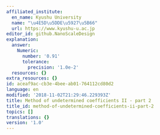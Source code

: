 ```yaml
---
affiliated_institute:
  en_name: Kyushu University
  name: "\u4E5D\u5DDE\u5927\u5B66"
  url: https://www.kyushu-u.ac.jp
editor_id: github.NanoScaleDesign
explanation:
  answer:
    Numeric:
      number: '0.91'
      tolerance:
        precision: '1.0e-2'
  resources: {}
extra_resources: {}
id: aceaf9ac-cb3e-4bee-ab01-764112cd80d2
language: en
modified: '2018-11-02T21:29:46.229393Z'
title: Method of undetermined coefficients II - part 2
title_id: method-of-undetermined-coefficients-ii-part-2
topics: []
translations: {}
version: '1.0'
---
```







